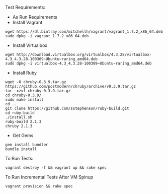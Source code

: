 Test Requirements:
- As Run Requirements
- Install Vagrant
```
wget https://dl.bintray.com/mitchellh/vagrant/vagrant_1.7.2_x86_64.deb
sudo dpkg -i vagrant_1.7.2_x86_64.deb
```
- Install Virtualbox
```
wget http://download.virtualbox.org/virtualbox/4.3.28/virtualbox-4.3_4.3.28-100309~Ubuntu~raring_amd64.deb
sudo dpkg -i virtualbox-4.3_4.3.28-100309~Ubuntu~raring_amd64.deb
```
- Install Ruby
```
wget -O chruby-0.3.9.tar.gz https://github.com/postmodern/chruby/archive/v0.3.9.tar.gz
tar -xzvf chruby-0.3.9.tar.gz
cd chruby-0.3.9/
sudo make install
cd ..
git clone https://github.com/sstephenson/ruby-build.git
cd ruby-build
./install.sh
ruby-build 2.1.3
chruby 2.1.3
```
- Get Gems
```
gem install bundler
bundle install
```

To Run Tests:
```
vagrant destroy -f && vagrant up && rake spec
```

To Run Incremental Tests After VM Spinup
```
vagrant provision && rake spec
```
